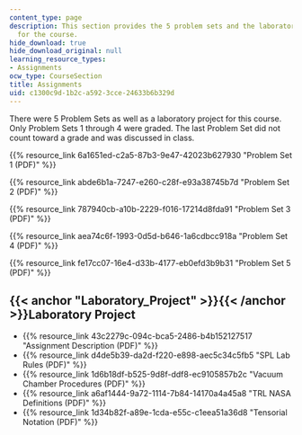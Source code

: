 ```yaml
---
content_type: page
description: This section provides the 5 problem sets and the laboratory project assigned
  for the course.
hide_download: true
hide_download_original: null
learning_resource_types:
- Assignments
ocw_type: CourseSection
title: Assignments
uid: c1300c9d-1b2c-a592-3cce-24633b6b329d
---
```


There were 5 Problem Sets as well as a laboratory project for this course. Only Problem Sets 1 through 4 were graded. The last Problem Set did not count toward a grade and was discussed in class.

{{% resource_link 6a1651ed-c2a5-87b3-9e47-42023b627930 "Problem Set 1 (PDF)" %}}

{{% resource_link abde6b1a-7247-e260-c28f-e93a38745b7d "Problem Set 2 (PDF)" %}}

{{% resource_link 787940cb-a10b-2229-f016-17214d8fda91 "Problem Set 3 (PDF)" %}}

{{% resource_link aea74c6f-1993-0d5d-b646-1a6cdbcc918a "Problem Set 4 (PDF)" %}}

{{% resource_link fe17cc07-16e4-d33b-4177-eb0efd3b9b31 "Problem Set 5 (PDF)" %}}

{{< anchor "Laboratory_Project" >}}{{< /anchor >}}Laboratory Project
--------------------------------------------------------------------

*   {{% resource_link 43c2279c-094c-bca5-2486-b4b152127517 "Assignment Description (PDF)" %}}
*   {{% resource_link d4de5b39-da2d-f220-e898-aec5c34c5fb5 "SPL Lab Rules (PDF)" %}}
*   {{% resource_link 1d6b18df-b525-9d8f-ddf8-ec9105857b2c "Vacuum Chamber Procedures (PDF)" %}}
*   {{% resource_link a6af1444-9a72-1114-7b84-14170a4a45a8 "TRL NASA Definitions (PDF)" %}}
*   {{% resource_link 1d34b82f-a89e-1cda-e55c-c1eea51a36d8 "Tensorial Notation (PDF)" %}}